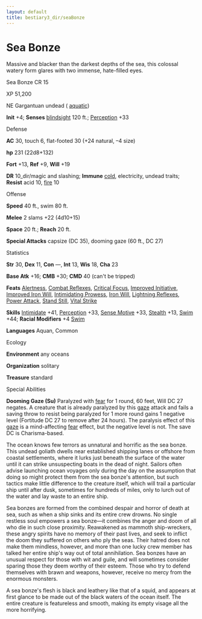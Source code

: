 ```yaml
---
layout: default
title: bestiary3_dir/seaBonze
---
```

# Sea Bonze

Massive and blacker than the darkest depths of the sea, this colossal watery form glares with two immense, hate-filled eyes.

Sea Bonze CR 15

XP 51,200

NE Gargantuan undead ( [aquatic](../monsters_dir/creatureTypes#_aquatic-subtype))

**Init** +4; **Senses** [blindsight](../monsters_dir/universalMonsterRules#_blindsight) 120 ft.; [Perception](../skills_dir/perception#_perception) +33

Defense

**AC** 30, touch 6, flat-footed 30 (+24 natural, –4 size)

**hp** 231 (22d8+132)

**Fort** +13, **Ref** +9, **Will** +19

**DR** 10_dir/magic and slashing; **Immune** [cold](../monsters_dir/creatureTypes#_cold-subtype), electricity, undead traits; **Resist** acid 10, [fire](../monsters_dir/creatureTypes#_fire-subtype) 10

Offense

**Speed** 40 ft., swim 80 ft.

**Melee** 2 slams +22 (4d10+15)

**Space** 20 ft.; **Reach** 20 ft.

**Special Attacks** capsize (DC 35), dooming gaze (60 ft., DC 27)

Statistics

**Str** 30, **Dex** 11, **Con** —, **Int** 13, **Wis** 18, **Cha** 23

**Base Atk** +16; **CMB** +30; **CMD** 40 (can't be tripped)

**Feats** [Alertness](../feats#_alertness), [Combat Reflexes](../feats#_combat-reflexes), [Critical Focus](../feats#_critical-focus), [Improved Initiative](../feats#_improved-initiative), [Improved Iron Will](../feats#_improved-iron-will), [Intimidating Prowess](../feats#_intimidating-prowess), [Iron Will](../feats#_iron-will), [Lightning Reflexes](../feats#_lightning-reflexes), [Power Attack](../feats#_power-attack), [Stand Still](../feats#_stand-still), [Vital Strike](../feats#_vital-strike)

**Skills** [Intimidate](../skills_dir/intimidate#_intimidate) +41, [Perception](../skills_dir/perception#_perception) +33, [Sense Motive](../skills_dir/senseMotive#_sense-motive) +33, [Stealth](../skills_dir/stealth#_stealth) +13, [Swim](../skills_dir/swim#_swim) +44; **Racial Modifiers** +4 [Swim](../skills_dir/swim#_swim)

**Languages** Aquan, Common

Ecology

**Environment** any oceans

**Organization** solitary

**Treasure** standard

Special Abilities

**Dooming Gaze (Su)** Paralyzed with [fear](../monsters_dir/universalMonsterRules#_fear-(su-or-sp)) for 1 round, 60 feet, Will DC 27 negates. A creature that is already paralyzed by this [gaze](../monsters_dir/universalMonsterRules#_gaze) attack and fails a saving throw to resist being paralyzed for 1 more round gains 1 negative level (Fortitude DC 27 to remove after 24 hours). The paralysis effect of this [gaze](../monsters_dir/universalMonsterRules#_gaze) is a mind-affecting [fear](../monsters_dir/universalMonsterRules#_fear-(su-or-sp)) effect, but the negative level is not. The save DC is Charisma-based.

The ocean knows few terrors as unnatural and horrific as the sea bonze. This undead goliath dwells near established shipping lanes or offshore from coastal settlements, where it lurks just beneath the surface of the water until it can strike unsuspecting boats in the dead of night. Sailors often advise launching ocean voyages only during the day on the assumption that doing so might protect them from the sea bonze's attention, but such tactics make little difference to the creature itself, which will trail a particular ship until after dusk, sometimes for hundreds of miles, only to lurch out of the water and lay waste to an entire ship.

Sea bonzes are formed from the combined despair and horror of death at sea, such as when a ship sinks and its entire crew drowns. No single restless soul empowers a sea bonze—it combines the anger and doom of all who die in such close proximity. Reawakened as mammoth ship-wreckers, these angry spirits have no memory of their past lives, and seek to inflict the doom they suffered on others who ply the seas. Their hatred does not make them mindless, however, and more than one lucky crew member has talked her entire ship's way out of total annihilation. Sea bonzes have an unusual respect for those with wit and guile, and will sometimes consider sparing those they deem worthy of their esteem. Those who try to defend themselves with brawn and weapons, however, receive no mercy from the enormous monsters.

A sea bonze's flesh is black and leathery like that of a squid, and appears at first glance to be made out of the black waters of the ocean itself. The entire creature is featureless and smooth, making its empty visage all the more horrifying.

